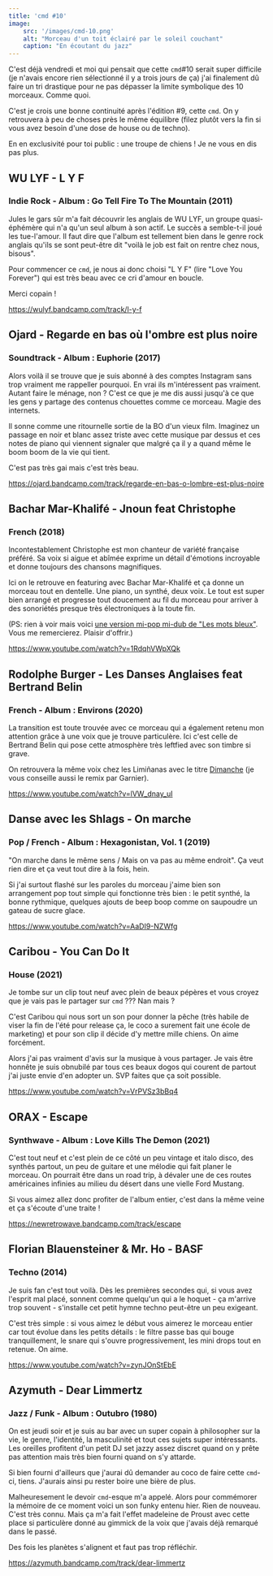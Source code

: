 ```yaml
---
title: 'cmd #10'
image:
    src: '/images/cmd-10.png'
    alt: "Morceau d'un toit éclairé par le soleil couchant"
    caption: "En écoutant du jazz"
---
```


C'est déjà vendredi et moi qui pensait que cette `cmd`#10 serait super difficile
(je n'avais encore rien sélectionné il y a trois jours de ça) j'ai finalement
dû faire un tri drastique pour ne pas dépasser la limite symbolique des 10
morceaux. Comme quoi.

C'est je crois une bonne continuité après l'édition #9, cette `cmd`. On y
retrouvera à peu de choses près le même équilibre (filez plutôt vers la fin si
vous avez besoin d'une dose de house ou de techno).

En en exclusivité pour toi public : une troupe de chiens !
Je ne vous en dis pas plus.

## WU LYF - L Y F
### Indie Rock - Album : Go Tell Fire To The Mountain (2011)

Jules le gars sûr m'a fait découvrir les anglais de WU LYF, un groupe
quasi-éphémère qui n'a qu'un seul album à son actif.
Le succès a semble-t-il joué les tue-l'amour. Il faut dire
que l'album est tellement bien dans le genre rock anglais qu'ils se sont
peut-être dit "voilà le job est fait on rentre chez nous, bisous".

Pour commencer ce `cmd`, je nous ai donc choisi "L Y F" (lire "Love You
Forever") qui est très beau avec ce cri d'amour en boucle.

Merci copain !

https://wulyf.bandcamp.com/track/l-y-f


## Ojard - Regarde en bas où l'ombre est plus noire
### Soundtrack - Album : Euphorie (2017)

Alors voilà il se trouve que je suis abonné à des comptes Instagram sans trop
vraiment me rappeller pourquoi. En vrai ils m'intéressent pas vraiment. Autant
faire le ménage, non ?
C'est ce que je me dis aussi jusqu'à ce que les gens y partage des contenus
chouettes comme ce morceau. Magie des internets.

Il sonne comme une ritournelle sortie de la BO d'un vieux film. Imaginez un
passage en noir et blanc assez triste avec cette musique par dessus et ces notes
de piano qui viennent signaler que malgré ça il y a quand même le boom boom de
la vie qui tient.

C'est pas très gai mais c'est très beau.

https://ojard.bandcamp.com/track/regarde-en-bas-o-lombre-est-plus-noire


## Bachar Mar-Khalifé - Jnoun feat Christophe
### French (2018)

Incontestablement Christophe est mon chanteur de variété française préféré. Sa
voix si aigue et abîmée exprime un détail d'émotions incroyable et donne
toujours des chansons magnifiques.

Ici on le retrouve en featuring avec Bachar Mar-Khalifé et ça donne un morceau
tout en dentelle. Une piano, un synthé, deux voix. Le tout est super bien
arrangé et progresse tout doucement au fil du morceau pour arriver à des
sonoriétés presque très électroniques à la toute fin.

(PS: rien à voir mais voici [une version mi-pop mi-dub de "Les mots bleux"](https://www.youtube.com/watch?v=KVkfHcjIbAM).
Vous me remercierez. Plaisir d'offrir.)

https://www.youtube.com/watch?v=1RdqhVWpXQk


## Rodolphe Burger - Les Danses Anglaises feat Bertrand Belin
### French - Album : Environs (2020)

La transition est toute trouvée avec ce morceau qui a également retenu mon
attention grâce à une voix que je trouve particulère. Ici c'est celle de
Bertrand Belin qui pose cette atmosphère très leftfied avec son timbre si grave.

On retrouvera la même voix chez les Limiñanas avec le titre [Dimanche](https://www.youtube.com/watch?v=Mj144y9bpeo)
(je vous conseille aussi le remix par Garnier).

https://www.youtube.com/watch?v=lVW_dnay_uI


## Danse avec les Shlags - On marche
### Pop / French - Album : Hexagonistan, Vol. 1 (2019)

"On marche dans le même sens / Mais on va pas au même endroit".
Ça veut rien dire et ça veut tout dire à la fois, hein.

Si j'ai surtout flashé sur les paroles du morceau j'aime bien son arrangement
pop tout simple qui fonctionne très bien : le petit synthé, la bonne rythmique,
quelques ajouts de beep boop comme on saupoudre un gateau de sucre glace.

https://www.youtube.com/watch?v=AaDI9-NZWfg


## Caribou - You Can Do It
### House (2021)

Je tombe sur un clip tout neuf avec plein de beaux pépères et vous croyez que je
vais pas le partager sur `cmd` ??? Nan mais ?

C'est Caribou qui nous sort un son pour donner la pêche (très habile de viser la
fin de l'été pour release ça, le coco a surement fait une école de marketing) et
pour son clip il décide d'y mettre mille chiens. On aime forcément.

Alors j'ai pas vraiment d'avis sur la musique à vous partager. Je vais être
honnête je suis obnubilé par tous ces beaux dogos qui courent de partout
j'ai juste envie d'en adopter un. SVP faites que ça soit possible.

https://www.youtube.com/watch?v=VrPVSz3bBq4


## ORAX - Escape
### Synthwave - Album : Love Kills The Demon (2021)

C'est tout neuf et c'est plein de ce côté un peu vintage et italo disco, des
synthés partout, un peu de guitare et une mélodie qui fait planer le morceau.
On pourrait être dans un road trip, à dévaler une de ces routes américaines
infinies au milieu du désert dans une vielle Ford Mustang.

Si vous aimez allez donc profiter de l'album entier, c'est dans la même veine et
ça s'écoute d'une traite !

https://newretrowave.bandcamp.com/track/escape


## Florian Blauensteiner & Mr. Ho - BASF
### Techno (2014)

Je suis fan c'est tout voilà. Dès les premières secondes qui, si vous avez
l'esprit mal placé, sonnent comme quelqu'un qui a le hoquet - ça m'arrive trop
souvent - s'installe cet petit hymne techno peut-être un peu exigeant.

C'est très simple : si vous aimez le début vous aimerez le morceau entier car
tout évolue dans les petits détails : le filtre passe bas qui bouge
tranquillement, le snare qui s'ouvre progressivement, les mini drops tout en
retenue. On aime.

https://www.youtube.com/watch?v=zynJOnStEbE


## Azymuth - Dear Limmertz
### Jazz / Funk - Album : Outubro (1980)

On est jeudi soir et je suis au bar avec un super copain à philosopher sur
la vie, le genre, l'identité, la masculinité et tout ces sujets super
intéressants.
Les oreilles profitent d'un petit DJ set jazzy assez discret quand
on y prête pas attention mais très bien fourni quand on s'y attarde.

Si bien fourni d'ailleurs que j'aurai dû demander au coco de faire cette
`cmd`-ci, tiens. J'aurais ainsi pu rester boire une bière de plus.

Malheuresement le devoir `cmd`-esque m'a appelé. Alors pour commémorer la mémoire
de ce moment voici un son funky entenu hier. Rien de nouveau. C'est
très connu. Mais ça m'a fait l'effet madeleine de Proust avec cette place si
particulère donné au gimmick de la voix que j'avais déjà remarqué dans le passé.

Des fois les planètes s'alignent et faut pas trop réfléchir.

https://azymuth.bandcamp.com/track/dear-limmertz
